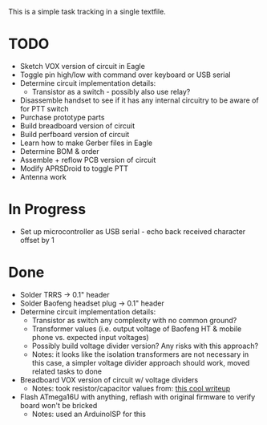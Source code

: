 This is a simple task tracking in a single textfile.

# TODO

- Sketch VOX version of circuit in Eagle
- Toggle pin high/low with command over keyboard or USB serial
- Determine circuit implementation details:
  - Transistor as a switch - possibly also use relay?
- Disassemble handset to see if it has any internal circuitry to be aware of for PTT switch
- Purchase prototype parts
- Build breadboard version of circuit
- Build perfboard version of circuit
- Learn how to make Gerber files in Eagle
- Determine BOM & order
- Assemble + reflow PCB version of circuit
- Modify APRSDroid to toggle PTT
- Antenna work

# In Progress

- Set up microcontroller as USB serial - echo back received character offset by 1

# Done

- Solder TRRS -> 0.1" header
- Solder Baofeng headset plug -> 0.1" header
- Determine circuit implementation details:
  - Transistor as switch any complexity with no common ground?  
  - Transformer values (i.e. output voltage of Baofeng HT & mobile phone vs. expected input voltages)
  - Possibly build voltage divider version?  Any risks with this approach?
  - Notes: it looks like the isolation transformers are not necessary in this case, a simpler voltage divider approach should work, moved related tasks to done
- Breadboard VOX version of circuit w/ voltage dividers
  - Notes: took resistor/capacitor values from: [this cool writeup](http://www.creativedistraction.com/demos/sensor-data-to-iphone-through-the-headphone-jack-using-arduino/)
- Flash ATmega16U with anything, reflash with original firmware to verify board won't be bricked
  - Notes: used an ArduinoISP for this
